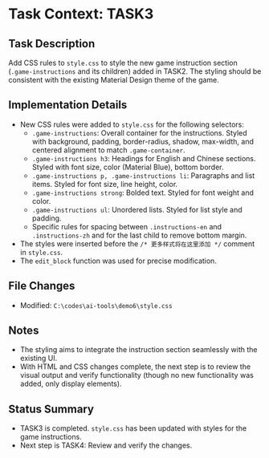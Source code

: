 # Task Context: TASK3
## Task Description
Add CSS rules to `style.css` to style the new game instruction section (`.game-instructions` and its children) added in TASK2. The styling should be consistent with the existing Material Design theme of the game.

## Implementation Details
- New CSS rules were added to `style.css` for the following selectors:
  - `.game-instructions`: Overall container for the instructions. Styled with background, padding, border-radius, shadow, max-width, and centered alignment to match `.game-container`.
  - `.game-instructions h3`: Headings for English and Chinese sections. Styled with font size, color (Material Blue), bottom border.
  - `.game-instructions p, .game-instructions li`: Paragraphs and list items. Styled for font size, line height, color.
  - `.game-instructions strong`: Bolded text. Styled for font weight and color.
  - `.game-instructions ul`: Unordered lists. Styled for list style and padding.
  - Specific rules for spacing between `.instructions-en` and `.instructions-zh` and for the last child to remove bottom margin.
- The styles were inserted before the `/* 更多样式将在这里添加 */` comment in `style.css`.
- The `edit_block` function was used for precise modification.

## File Changes
- Modified: `C:\codes\ai-tools\demo6\style.css`

## Notes
- The styling aims to integrate the instruction section seamlessly with the existing UI.
- With HTML and CSS changes complete, the next step is to review the visual output and verify functionality (though no new functionality was added, only display elements).

## Status Summary
- TASK3 is completed. `style.css` has been updated with styles for the game instructions.
- Next step is TASK4: Review and verify the changes.